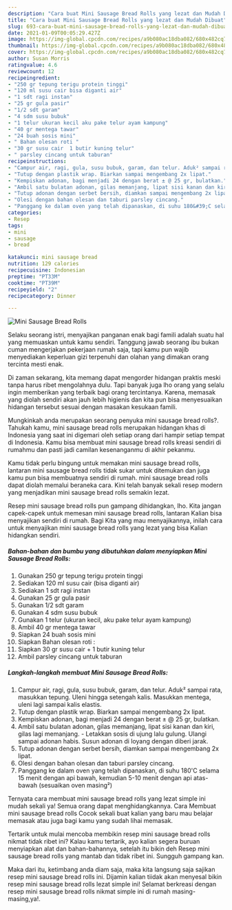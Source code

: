 ```yaml
---
description: "Cara buat Mini Sausage Bread Rolls yang lezat dan Mudah Dibuat"
title: "Cara buat Mini Sausage Bread Rolls yang lezat dan Mudah Dibuat"
slug: 693-cara-buat-mini-sausage-bread-rolls-yang-lezat-dan-mudah-dibuat
date: 2021-01-09T00:05:29.427Z
image: https://img-global.cpcdn.com/recipes/a9b080ac18dba082/680x482cq70/mini-sausage-bread-rolls-foto-resep-utama.jpg
thumbnail: https://img-global.cpcdn.com/recipes/a9b080ac18dba082/680x482cq70/mini-sausage-bread-rolls-foto-resep-utama.jpg
cover: https://img-global.cpcdn.com/recipes/a9b080ac18dba082/680x482cq70/mini-sausage-bread-rolls-foto-resep-utama.jpg
author: Susan Morris
ratingvalue: 4.6
reviewcount: 12
recipeingredient:
- "250 gr tepung terigu protein tinggi"
- "120 ml susu cair bisa diganti air"
- "1 sdt ragi instan"
- "25 gr gula pasir"
- "1/2 sdt garam"
- "4 sdm susu bubuk"
- "1 telur ukuran kecil aku pake telur ayam kampung"
- "40 gr mentega tawar"
- "24 buah sosis mini"
- " Bahan olesan roti "
- "30 gr susu cair  1 butir kuning telur"
- " parsley cincang untuk taburan"
recipeinstructions:
- "Campur air, ragi, gula, susu bubuk, garam, dan telur. Aduk² sampai rata, masukkan tepung. Uleni hingga setengah kalis. Masukkan mentega, uleni lagi sampai kalis elastis."
- "Tutup dengan plastik wrap. Biarkan sampai mengembang 2x lipat."
- "Kempiskan adonan, bagi menjadi 24 dengan berat ± @ 25 gr, bulatkan."
- "Ambil satu bulatan adonan, gilas memanjang, lipat sisi kanan dan kiri, gilas lagi memanjang. Letakkan sosis di ujung lalu gulung. Ulangi sampai adonan habis. Susun adonan di loyang dengan diberi jarak."
- "Tutup adonan dengan serbet bersih, diamkan sampai mengembang 2x lipat."
- "Olesi dengan bahan olesan dan taburi parsley cincang."
- "Panggang ke dalam oven yang telah dipanaskan, di suhu 180&#39;C selama 15 menit dengan api bawah, kemudian 5-10 menit dengan api atas-bawah (sesuaikan oven masing²)"
categories:
- Resep
tags:
- mini
- sausage
- bread

katakunci: mini sausage bread 
nutrition: 129 calories
recipecuisine: Indonesian
preptime: "PT33M"
cooktime: "PT39M"
recipeyield: "2"
recipecategory: Dinner

---
```



![Mini Sausage Bread Rolls](https://img-global.cpcdn.com/recipes/a9b080ac18dba082/680x482cq70/mini-sausage-bread-rolls-foto-resep-utama.jpg)

Selaku seorang istri, menyajikan panganan enak bagi famili adalah suatu hal yang memuaskan untuk kamu sendiri. Tanggung jawab seorang ibu bukan cuman mengerjakan pekerjaan rumah saja, tapi kamu pun wajib menyediakan keperluan gizi terpenuhi dan olahan yang dimakan orang tercinta mesti enak.

Di zaman  sekarang, kita memang dapat mengorder hidangan praktis meski tanpa harus ribet mengolahnya dulu. Tapi banyak juga lho orang yang selalu ingin memberikan yang terbaik bagi orang tercintanya. Karena, memasak yang diolah sendiri akan jauh lebih higienis dan kita pun bisa menyesuaikan hidangan tersebut sesuai dengan masakan kesukaan famili. 



Mungkinkah anda merupakan seorang penyuka mini sausage bread rolls?. Tahukah kamu, mini sausage bread rolls merupakan hidangan khas di Indonesia yang saat ini digemari oleh setiap orang dari hampir setiap tempat di Indonesia. Kamu bisa membuat mini sausage bread rolls kreasi sendiri di rumahmu dan pasti jadi camilan kesenanganmu di akhir pekanmu.

Kamu tidak perlu bingung untuk memakan mini sausage bread rolls, lantaran mini sausage bread rolls tidak sukar untuk ditemukan dan juga kamu pun bisa membuatnya sendiri di rumah. mini sausage bread rolls dapat diolah memalui beraneka cara. Kini telah banyak sekali resep modern yang menjadikan mini sausage bread rolls semakin lezat.

Resep mini sausage bread rolls pun gampang dihidangkan, lho. Kita jangan capek-capek untuk memesan mini sausage bread rolls, lantaran Kalian bisa menyajikan sendiri di rumah. Bagi Kita yang mau menyajikannya, inilah cara untuk menyajikan mini sausage bread rolls yang lezat yang bisa Kalian hidangkan sendiri.

<!--inarticleads1-->

##### Bahan-bahan dan bumbu yang dibutuhkan dalam menyiapkan Mini Sausage Bread Rolls:

1. Gunakan 250 gr tepung terigu protein tinggi
1. Sediakan 120 ml susu cair (bisa diganti air)
1. Sediakan 1 sdt ragi instan
1. Gunakan 25 gr gula pasir
1. Gunakan 1/2 sdt garam
1. Gunakan 4 sdm susu bubuk
1. Gunakan 1 telur (ukuran kecil, aku pake telur ayam kampung)
1. Ambil 40 gr mentega tawar
1. Siapkan 24 buah sosis mini
1. Siapkan  Bahan olesan roti :
1. Siapkan 30 gr susu cair + 1 butir kuning telur
1. Ambil  parsley cincang untuk taburan




<!--inarticleads2-->

##### Langkah-langkah membuat Mini Sausage Bread Rolls:

1. Campur air, ragi, gula, susu bubuk, garam, dan telur. Aduk² sampai rata, masukkan tepung. Uleni hingga setengah kalis. Masukkan mentega, uleni lagi sampai kalis elastis.
1. Tutup dengan plastik wrap. Biarkan sampai mengembang 2x lipat.
1. Kempiskan adonan, bagi menjadi 24 dengan berat ± @ 25 gr, bulatkan.
1. Ambil satu bulatan adonan, gilas memanjang, lipat sisi kanan dan kiri, gilas lagi memanjang. - Letakkan sosis di ujung lalu gulung. Ulangi sampai adonan habis. Susun adonan di loyang dengan diberi jarak.
1. Tutup adonan dengan serbet bersih, diamkan sampai mengembang 2x lipat.
1. Olesi dengan bahan olesan dan taburi parsley cincang.
1. Panggang ke dalam oven yang telah dipanaskan, di suhu 180&#39;C selama 15 menit dengan api bawah, kemudian 5-10 menit dengan api atas-bawah (sesuaikan oven masing²)




Ternyata cara membuat mini sausage bread rolls yang lezat simple ini mudah sekali ya! Semua orang dapat menghidangkannya. Cara Membuat mini sausage bread rolls Cocok sekali buat kalian yang baru mau belajar memasak atau juga bagi kamu yang sudah lihai memasak.

Tertarik untuk mulai mencoba membikin resep mini sausage bread rolls nikmat tidak ribet ini? Kalau kamu tertarik, ayo kalian segera buruan menyiapkan alat dan bahan-bahannya, setelah itu bikin deh Resep mini sausage bread rolls yang mantab dan tidak ribet ini. Sungguh gampang kan. 

Maka dari itu, ketimbang anda diam saja, maka kita langsung saja sajikan resep mini sausage bread rolls ini. Dijamin kalian tiidak akan menyesal bikin resep mini sausage bread rolls lezat simple ini! Selamat berkreasi dengan resep mini sausage bread rolls nikmat simple ini di rumah masing-masing,ya!.

